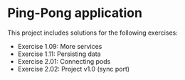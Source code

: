 # Ping-Pong application

This project includes solutions for the following exercises:

* Exercise 1.09: More services
* Exercise 1.11: Persisting data
* Exercise 2.01: Connecting pods
* Exercise 2.02: Project v1.0 (sync port)